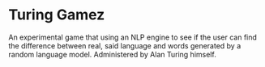 # Turing Gamez
An experimental game that using an NLP engine to see if the user can find the difference between real, said language and words generated by a random language model. Administered by Alan Turing himself.
